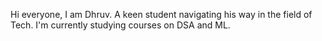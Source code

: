 Hi everyone, I am Dhruv. A keen student navigating his way in the field of Tech.
I'm currently studying courses on DSA and ML.
